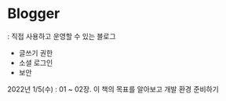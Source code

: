 # Blogger

: 직접 사용하고 운영할 수 있는 블로그 

* 글쓰기 권한
* 소셜 로그인
* 보안

2022년
1/5(수) : 01 ~ 02장. 이 책의 목표를 알아보고 개발 환경 준비하기
